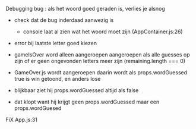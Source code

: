 Debugging
bug : als het woord goed geraden is, verlies je alsnog
- check dat de bug inderdaad aanwezig is
    - console laat al zien wat het woord moet zijn (AppContainer.js:26)
- error bij laatste letter goed kiezen
- gameIsOver word alleen aangeroepen aangeroepen als alle guesses op zijn of er geen ongevonden letters meer zijn (remaining.length === 0)

- GameOver.js wordt aangeroepen daarin wordt als props.wordGuessed true is win getoond, en anders lose
- blijkbaar ziet hij props.wordGuessed altijd als false
- dat klopt want hij krijgt geen props.wordGuessed maar een props.wordGuesed

FiX App.js:31
    <GameOver chosenWord={game.chosenWord} wordGuessed={wordWasGuessed} />